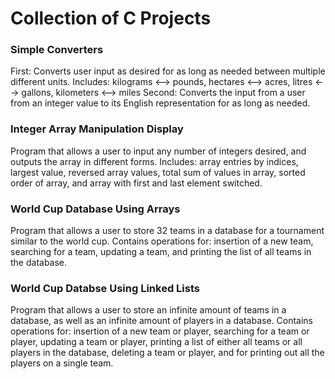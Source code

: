 # Collection of C Projects

### Simple Converters
First: Converts user input as desired for as long as needed between multiple different units. Includes: kilograms <--> pounds, hectares <--> acres, litres <--> gallons, kilometers <--> miles
Second: Converts the input from a user from an integer value to its English representation for as long as needed.

### Integer Array Manipulation Display
Program that allows a user to input any number of integers desired, and outputs the array in different forms. Includes: array entries by indices, largest value, reversed array values, total sum of values in array, sorted order of array, and array with first and last element switched.

### World Cup Database Using Arrays
Program that allows a user to store 32 teams in a database for a tournament similar to the world cup. Contains operations for: insertion of a new team, searching for a team, updating a team, and printing the list of all teams in the database.

### World Cup Databse Using Linked Lists
Program that allows a user to store an infinite amount of teams in a database, as well as an infinite amount of players in a database. Contains operations for: insertion of a new team or player, searching for a team or player, updating a team or player, printing a list of either all teams or all players in the database, deleting a team or player, and for printing out all the players on a single team.

